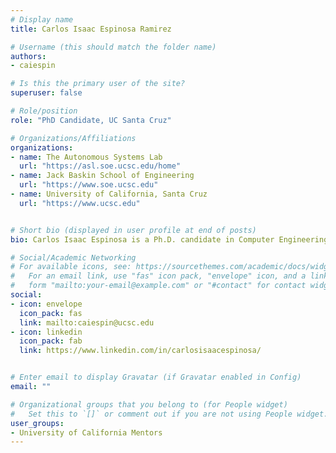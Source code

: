 ```yaml
---
# Display name
title: Carlos Isaac Espinosa Ramirez

# Username (this should match the folder name)
authors:
- caiespin

# Is this the primary user of the site?
superuser: false

# Role/position
role: "PhD Candidate, UC Santa Cruz"

# Organizations/Affiliations
organizations:
- name: The Autonomous Systems Lab
  url: "https://asl.soe.ucsc.edu/home"
- name: Jack Baskin School of Engineering
  url: "https://www.soe.ucsc.edu"
- name: University of California, Santa Cruz
  url: "https://www.ucsc.edu"


# Short bio (displayed in user profile at end of posts)
bio: Carlos Isaac Espinosa is a Ph.D. candidate in Computer Engineering at the University of California, Santa Cruz. His research interests include object detection, autonomous systems, embedded systems, and robotics.

# Social/Academic Networking
# For available icons, see: https://sourcethemes.com/academic/docs/widgets/#icons
#   For an email link, use "fas" icon pack, "envelope" icon, and a link in the
#   form "mailto:your-email@example.com" or "#contact" for contact widget.
social:
- icon: envelope
  icon_pack: fas
  link: mailto:caiespin@ucsc.edu
- icon: linkedin
  icon_pack: fab
  link: https://www.linkedin.com/in/carlosisaacespinosa/


# Enter email to display Gravatar (if Gravatar enabled in Config)
email: ""

# Organizational groups that you belong to (for People widget)
#   Set this to `[]` or comment out if you are not using People widget.  
user_groups:
- University of California Mentors
---
```

